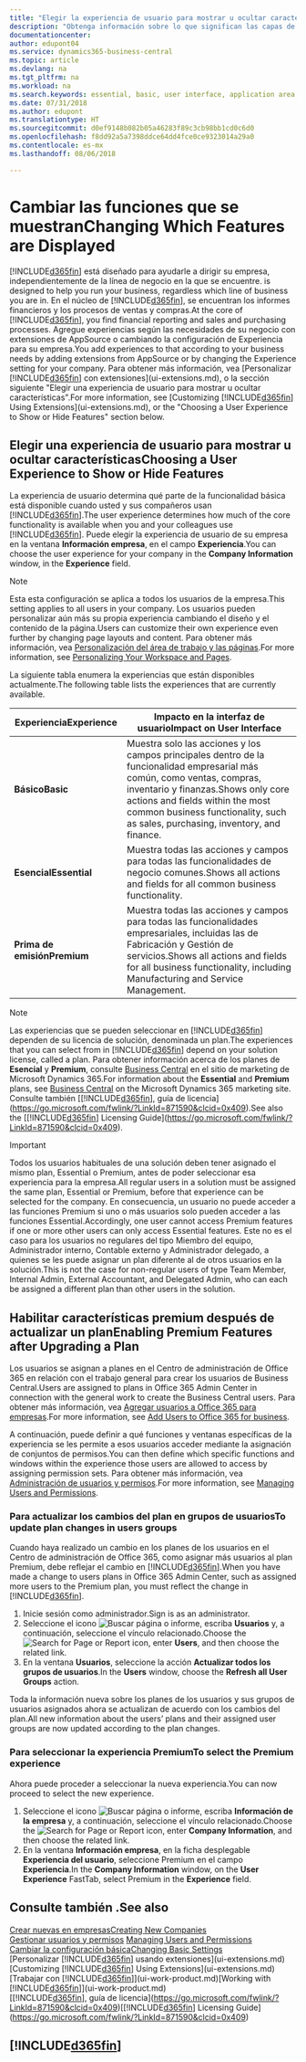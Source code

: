 ```yaml
---
title: "Elegir la experiencia de usuario para mostrar u ocultar características avanzadas | Documentos de Microsoft"
description: "Obtenga información sobre lo que significan las capas de experiencia de usuario Básico y Esencial para la interfaz de usuario, las áreas de aplicación y su empresa."
documentationcenter: 
author: edupont04
ms.service: dynamics365-business-central
ms.topic: article
ms.devlang: na
ms.tgt_pltfrm: na
ms.workload: na
ms.search.keywords: essential, basic, user interface, application area, experience
ms.date: 07/31/2018
ms.author: edupont
ms.translationtype: HT
ms.sourcegitcommit: d0ef9148b082b05a46283f89c3cb98bb1cd0c6d0
ms.openlocfilehash: f8dd92a5a7398ddce64dd4fce0ce9323014a29a0
ms.contentlocale: es-mx
ms.lasthandoff: 08/06/2018

---
```

# <a name="changing-which-features-are-displayed"></a><span data-ttu-id="321f1-103">Cambiar las funciones que se muestran</span><span class="sxs-lookup"><span data-stu-id="321f1-103">Changing Which Features are Displayed</span></span>
[!INCLUDE[d365fin](includes/d365fin_md.md)]<span data-ttu-id="321f1-104"> está diseñado para ayudarle a dirigir su empresa, independientemente de la línea de negocio en la que se encuentre.</span><span class="sxs-lookup"><span data-stu-id="321f1-104"> is designed to help you run your business, regardless which line of business you are in.</span></span> <span data-ttu-id="321f1-105">En el núcleo de [!INCLUDE[d365fin](includes/d365fin_md.md)], se encuentran los informes financieros y los procesos de ventas y compras.</span><span class="sxs-lookup"><span data-stu-id="321f1-105">At the core of [!INCLUDE[d365fin](includes/d365fin_md.md)], you find financial reporting and sales and purchasing processes.</span></span> <span data-ttu-id="321f1-106">Agregue experiencias según las necesidades de su negocio con extensiones de AppSource o cambiando la configuración de Experiencia para su empresa.</span><span class="sxs-lookup"><span data-stu-id="321f1-106">You add experiences to that according to your business needs by adding extensions from AppSource or by changing the Experience setting for your company.</span></span> <span data-ttu-id="321f1-107">Para obtener más información, vea [Personalizar [!INCLUDE[d365fin](includes/d365fin_md.md)] con extensiones](ui-extensions.md), o la sección siguiente "Elegir una experiencia de usuario para mostrar u ocultar características".</span><span class="sxs-lookup"><span data-stu-id="321f1-107">For more information, see [Customizing [!INCLUDE[d365fin](includes/d365fin_md.md)] Using Extensions](ui-extensions.md), or the "Choosing a User Experience to Show or Hide Features" section below.</span></span>

## <a name="choosing-a-user-experience-to-show-or-hide-features"></a><span data-ttu-id="321f1-108">Elegir una experiencia de usuario para mostrar u ocultar características</span><span class="sxs-lookup"><span data-stu-id="321f1-108">Choosing a User Experience to Show or Hide Features</span></span>
<span data-ttu-id="321f1-109">La experiencia de usuario determina qué parte de la funcionalidad básica está disponible cuando usted y sus compañeros usan [!INCLUDE[d365fin](includes/d365fin_md.md)].</span><span class="sxs-lookup"><span data-stu-id="321f1-109">The user experience determines how much of the core functionality is available when you and your colleagues use [!INCLUDE[d365fin](includes/d365fin_md.md)].</span></span> <span data-ttu-id="321f1-110">Puede elegir la experiencia de usuario de su empresa en la ventana **Información empresa**, en el campo **Experiencia**.</span><span class="sxs-lookup"><span data-stu-id="321f1-110">You can choose the user experience for your company in the **Company Information** window, in the **Experience** field.</span></span>

> [!NOTE]  
> <span data-ttu-id="321f1-111">Esta esta configuración se aplica a todos los usuarios de la empresa.</span><span class="sxs-lookup"><span data-stu-id="321f1-111">This setting applies to all users in your company.</span></span> <span data-ttu-id="321f1-112">Los usuarios pueden personalizar aún más su propia experiencia cambiando el diseño y el contenido de la página.</span><span class="sxs-lookup"><span data-stu-id="321f1-112">Users can customize their own experience even further by changing page layouts and content.</span></span> <span data-ttu-id="321f1-113">Para obtener más información, vea [Personalización del área de trabajo y las páginas](ui-personalization-user.md).</span><span class="sxs-lookup"><span data-stu-id="321f1-113">For more information, see [Personalizing Your Workspace and Pages](ui-personalization-user.md).</span></span>  

<span data-ttu-id="321f1-114">La siguiente tabla enumera la experiencias que están disponibles actualmente.</span><span class="sxs-lookup"><span data-stu-id="321f1-114">The following table lists the experiences that are currently available.</span></span>

| <span data-ttu-id="321f1-115">Experiencia</span><span class="sxs-lookup"><span data-stu-id="321f1-115">Experience</span></span> | <span data-ttu-id="321f1-116">Impacto en la interfaz de usuario</span><span class="sxs-lookup"><span data-stu-id="321f1-116">Impact on User Interface</span></span> |
| --- | --- |
| <span data-ttu-id="321f1-117">**Básico**</span><span class="sxs-lookup"><span data-stu-id="321f1-117">**Basic**</span></span> |<span data-ttu-id="321f1-118">Muestra solo las acciones y los campos principales dentro de la funcionalidad empresarial más común, como ventas, compras, inventario y finanzas.</span><span class="sxs-lookup"><span data-stu-id="321f1-118">Shows only core actions and fields within the most common business functionality, such as sales, purchasing, inventory, and finance.</span></span> |
| <span data-ttu-id="321f1-119">**Esencial**</span><span class="sxs-lookup"><span data-stu-id="321f1-119">**Essential**</span></span> |<span data-ttu-id="321f1-120">Muestra todas las acciones y campos para todas las funcionalidades de negocio comunes.</span><span class="sxs-lookup"><span data-stu-id="321f1-120">Shows all actions and fields for all common business functionality.</span></span>|
| <span data-ttu-id="321f1-121">**Prima de emisión**</span><span class="sxs-lookup"><span data-stu-id="321f1-121">**Premium**</span></span> |<span data-ttu-id="321f1-122">Muestra todas las acciones y campos para todas las funcionalidades empresariales, incluidas las de Fabricación y Gestión de servicios.</span><span class="sxs-lookup"><span data-stu-id="321f1-122">Shows all actions and fields for all business functionality, including Manufacturing and Service Management.</span></span>|

> [!NOTE]  
> <span data-ttu-id="321f1-123">Las experiencias que se pueden seleccionar en [!INCLUDE[d365fin](includes/d365fin_md.md)] dependen de su licencia de solución, denominada un plan.</span><span class="sxs-lookup"><span data-stu-id="321f1-123">The experiences that you can select from in [!INCLUDE[d365fin](includes/d365fin_md.md)] depend on your solution license, called a plan.</span></span> <span data-ttu-id="321f1-124">Para obtener información acerca de los planes de **Esencial** y **Premium**, consulte [Business Central](https://go.microsoft.com/fwlink/?linkid=870242) en el sitio de marketing de Microsoft Dynamics 365.</span><span class="sxs-lookup"><span data-stu-id="321f1-124">For information about the **Essential** and **Premium** plans, see [Business Central](https://go.microsoft.com/fwlink/?linkid=870242) on the Microsoft Dynamics 365 marketing site.</span></span> <span data-ttu-id="321f1-125">Consulte también [[!INCLUDE[d365fin](includes/d365fin_md.md)], guía de licencia](https://go.microsoft.com/fwlink/?LinkId=871590&clcid=0x409).</span><span class="sxs-lookup"><span data-stu-id="321f1-125">See also the [[!INCLUDE[d365fin](includes/d365fin_md.md)] Licensing Guide](https://go.microsoft.com/fwlink/?LinkId=871590&clcid=0x409).</span></span>

> [!IMPORTANT]  
> <span data-ttu-id="321f1-126">Todos los usuarios habituales de una solución deben tener asignado el mismo plan, Essential o Premium, antes de poder seleccionar esa experiencia para la empresa.</span><span class="sxs-lookup"><span data-stu-id="321f1-126">All regular users in a solution must be assigned the same plan, Essential or Premium, before that experience can be selected for the company.</span></span> <span data-ttu-id="321f1-127">En consecuencia, un usuario no puede acceder a las funciones Premium si uno o más usuarios solo pueden acceder a las funciones Essential.</span><span class="sxs-lookup"><span data-stu-id="321f1-127">Accordingly, one user cannot access Premium features if one or more other users can only access Essential features.</span></span> <span data-ttu-id="321f1-128">Este no es el caso para los usuarios no regulares del tipo Miembro del equipo, Administrador interno, Contable externo y Administrador delegado, a quienes se les puede asignar un plan diferente al de otros usuarios en la solución.</span><span class="sxs-lookup"><span data-stu-id="321f1-128">This is not the case for non-regular users of type Team Member, Internal Admin, External Accountant, and Delegated Admin, who can each be assigned a different plan than other users in the solution.</span></span>

## <a name="enabling-premium-features-after-upgrading-a-plan"></a><span data-ttu-id="321f1-129">Habilitar características premium después de actualizar un plan</span><span class="sxs-lookup"><span data-stu-id="321f1-129">Enabling Premium Features after Upgrading a Plan</span></span>
<span data-ttu-id="321f1-130">Los usuarios se asignan a planes en el Centro de administración de Office 365 en relación con el trabajo general para crear los usuarios de Business Central.</span><span class="sxs-lookup"><span data-stu-id="321f1-130">Users are assigned to plans in Office 365 Admin Center in connection with the general work to create the Business Central users.</span></span> <span data-ttu-id="321f1-131">Para obtener más información, vea [Agregar usuarios a Office 365 para empresas](https://support.office.com/en-us/article/Add-users-to-Office-365-for-business-435ccec3-09dd-4587-9ebd-2f3cad6bc2bc).</span><span class="sxs-lookup"><span data-stu-id="321f1-131">For more information, see [Add Users to Office 365 for business](https://support.office.com/en-us/article/Add-users-to-Office-365-for-business-435ccec3-09dd-4587-9ebd-2f3cad6bc2bc).</span></span>

<span data-ttu-id="321f1-132">A continuación, puede definir a qué funciones y ventanas específicas de la experiencia se les permite a esos usuarios acceder mediante la asignación de conjuntos de permisos.</span><span class="sxs-lookup"><span data-stu-id="321f1-132">You can then define which specific functions and windows within the experience those users are allowed to access by assigning permission sets.</span></span> <span data-ttu-id="321f1-133">Para obtener más información, vea [Administración de usuarios y permisos](ui-how-users-permissions.md).</span><span class="sxs-lookup"><span data-stu-id="321f1-133">For more information, see [Managing Users and Permissions](ui-how-users-permissions.md).</span></span>

### <a name="to-update-plan-changes-in-users-groups"></a><span data-ttu-id="321f1-134">Para actualizar los cambios del plan en grupos de usuarios</span><span class="sxs-lookup"><span data-stu-id="321f1-134">To update plan changes in users groups</span></span>
<span data-ttu-id="321f1-135">Cuando haya realizado un cambio en los planes de los usuarios en el Centro de administración de Office 365, como asignar más usuarios al plan Premium, debe reflejar el cambio en [!INCLUDE[d365fin](includes/d365fin_md.md)].</span><span class="sxs-lookup"><span data-stu-id="321f1-135">When you have made a change to users plans in Office 365 Admin Center, such as assigned more users to the Premium plan, you must reflect the change in [!INCLUDE[d365fin](includes/d365fin_md.md)].</span></span>

1. <span data-ttu-id="321f1-136">Inicie sesión como administrador.</span><span class="sxs-lookup"><span data-stu-id="321f1-136">Sign is as an administrator.</span></span>
2. <span data-ttu-id="321f1-137">Seleccione el icono ![Buscar página o informe](media/ui-search/search_small.png "icono Buscar página o informe"), escriba **Usuarios** y, a continuación, seleccione el vínculo relacionado.</span><span class="sxs-lookup"><span data-stu-id="321f1-137">Choose the ![Search for Page or Report](media/ui-search/search_small.png "Search for Page or Report icon") icon, enter **Users**, and then choose the related link.</span></span>
3. <span data-ttu-id="321f1-138">En la ventana **Usuarios**, seleccione la acción **Actualizar todos los grupos de usuarios**.</span><span class="sxs-lookup"><span data-stu-id="321f1-138">In the **Users** window, choose the **Refresh all User Groups** action.</span></span>

<span data-ttu-id="321f1-139">Toda la información nueva sobre los planes de los usuarios y sus grupos de usuarios asignados ahora se actualizan de acuerdo con los cambios del plan.</span><span class="sxs-lookup"><span data-stu-id="321f1-139">All new information about the users’ plans and their assigned user groups are now updated according to the plan changes.</span></span>

### <a name="to-select-the-premium-experience"></a><span data-ttu-id="321f1-140">Para seleccionar la experiencia Premium</span><span class="sxs-lookup"><span data-stu-id="321f1-140">To select the Premium experience</span></span>
<span data-ttu-id="321f1-141">Ahora puede proceder a seleccionar la nueva experiencia.</span><span class="sxs-lookup"><span data-stu-id="321f1-141">You can now proceed to select the new experience.</span></span>
1. <span data-ttu-id="321f1-142">Seleccione el icono ![Buscar página o informe](media/ui-search/search_small.png "icono Buscar página o informe"), escriba **Información de la empresa** y, a continuación, seleccione el vínculo relacionado.</span><span class="sxs-lookup"><span data-stu-id="321f1-142">Choose the ![Search for Page or Report](media/ui-search/search_small.png "Search for Page or Report icon") icon, enter **Company Information**, and then choose the related link.</span></span>
2. <span data-ttu-id="321f1-143">En la ventana **Información empresa**, en la ficha desplegable **Experiencia del usuario**, seleccione Premium en el campo **Experiencia**.</span><span class="sxs-lookup"><span data-stu-id="321f1-143">In the **Company Information** window, on the **User Experience** FastTab, select Premium  in the **Experience** field.</span></span>

## <a name="see-also"></a><span data-ttu-id="321f1-144">Consulte también .</span><span class="sxs-lookup"><span data-stu-id="321f1-144">See also</span></span>
[<span data-ttu-id="321f1-145">Crear nuevas en empresas</span><span class="sxs-lookup"><span data-stu-id="321f1-145">Creating New Companies</span></span>](about-new-company.md)  
<span data-ttu-id="321f1-146">[Gestionar usuarios y permisos](ui-how-users-permissions.md)  </span><span class="sxs-lookup"><span data-stu-id="321f1-146">[Managing Users and Permissions](ui-how-users-permissions.md)  </span></span>  
[<span data-ttu-id="321f1-147">Cambiar la configuración básica</span><span class="sxs-lookup"><span data-stu-id="321f1-147">Changing Basic Settings</span></span>](ui-change-basic-settings.md)  
<span data-ttu-id="321f1-148">[Personalizar [!INCLUDE[d365fin](includes/d365fin_md.md)] usando extensiones](ui-extensions.md)</span><span class="sxs-lookup"><span data-stu-id="321f1-148">[Customizing [!INCLUDE[d365fin](includes/d365fin_md.md)] Using Extensions](ui-extensions.md)</span></span>  
<span data-ttu-id="321f1-149">[Trabajar con [!INCLUDE[d365fin](includes/d365fin_md.md)]](ui-work-product.md)</span><span class="sxs-lookup"><span data-stu-id="321f1-149">[Working with [!INCLUDE[d365fin](includes/d365fin_md.md)]](ui-work-product.md)</span></span>  
<span data-ttu-id="321f1-150">[[!INCLUDE[d365fin](includes/d365fin_md.md)], guía de licencia](https://go.microsoft.com/fwlink/?LinkId=871590&clcid=0x409)</span><span class="sxs-lookup"><span data-stu-id="321f1-150">[[!INCLUDE[d365fin](includes/d365fin_md.md)] Licensing Guide](https://go.microsoft.com/fwlink/?LinkId=871590&clcid=0x409)</span></span>

## [!INCLUDE[d365fin](includes/free_trial_md.md)]  


